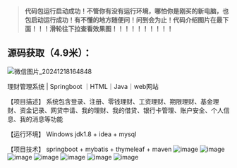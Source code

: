 > **代码包运行启动成功！不管你有没有运行环境，哪怕你是刚买的新电脑，也包启动运行成功！有不懂的地方随便问！问到会为止！代码介绍图片在最下面！！！滑轮往下拉查看效果图！！！！！！！！！！**
## 源码获取（4.9米）：
![微信图片_20241218164848](https://github.com/user-attachments/assets/728a9cbf-c99d-4183-8970-3884ed6287c1)

理财管理系统 | Springboot ｜HTML｜Java｜web网站

【项目描述】
系统包含登录、注册、零钱理财、工资理财、期限理财、基金理财、资金记录、网贷申请、我的理财、我的借贷、银行卡管理、账户安全、个人信息、我的消息等功能

【运行环境】
Windows
jdk1.8 + idea + mysql

【项目技术】
springboot + mybatis + thymeleaf + maven
![image](https://github.com/user-attachments/assets/ddee38a7-0e90-4dfc-ae48-6960ffba9321)
![image](https://github.com/user-attachments/assets/67d26504-6ebc-465c-bae6-60dbff4e1b89)
![image](https://github.com/user-attachments/assets/6021a98c-83f1-4f32-ac92-8ca55b1faf2f)
![image](https://github.com/user-attachments/assets/c5ae7a0e-d783-4cd3-b4ac-38047ee0ccf5)
![image](https://github.com/user-attachments/assets/977a5643-ae7d-420f-bfb2-7f51032b0a6c)
![image](https://github.com/user-attachments/assets/e8763ca2-20b7-4a15-8585-6d9001f02d4d)
![image](https://github.com/user-attachments/assets/ccef504c-e9b3-414e-ae95-a5f047d024e3)
